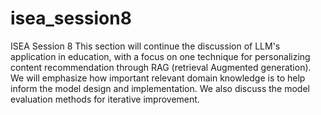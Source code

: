 # isea_session8
ISEA Session 8
This section will continue the discussion of LLM's application in education, with a focus on one technique for personalizing content recommendation through RAG (retrieval Augmented generation).  We will emphasize how important relevant domain knowledge is to help inform the model design and implementation. We also discuss the model evaluation methods for iterative improvement. 
